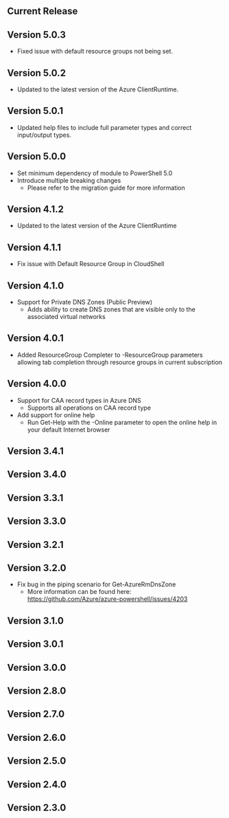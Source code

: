 <!--
    Please leave this section at the top of the change log.

    Changes for the current release should go under the section titled "Current Release", and should adhere to the following format:

    ## Current Release
    * Overview of change #1
        - Additional information about change #1
    * Overview of change #2
        - Additional information about change #2
        - Additional information about change #2
    * Overview of change #3
    * Overview of change #4
        - Additional information about change #4

    ## YYYY.MM.DD - Version X.Y.Z (Previous Release)
    * Overview of change #1
        - Additional information about change #1
-->
## Current Release

## Version 5.0.3
* Fixed issue with default resource groups not being set.

## Version 5.0.2
* Updated to the latest version of the Azure ClientRuntime.

## Version 5.0.1
* Updated help files to include full parameter types and correct input/output types.

## Version 5.0.0
* Set minimum dependency of module to PowerShell 5.0
* Introduce multiple breaking changes
    - Please refer to the migration guide for more information

## Version 4.1.2
* Updated to the latest version of the Azure ClientRuntime

## Version 4.1.1
* Fix issue with Default Resource Group in CloudShell

## Version 4.1.0
* Support for Private DNS Zones (Public Preview)
    - Adds ability to create DNS zones that are visible only to the associated virtual networks

## Version 4.0.1
* Added ResourceGroup Completer to -ResourceGroup parameters allowing tab completion through resource groups in current subscription

## Version 4.0.0
* Support for CAA record types in Azure DNS
    - Supports all operations on CAA record type
* Add support for online help
    - Run Get-Help with the -Online parameter to open the online help in your default Internet browser

## Version 3.4.1

## Version 3.4.0

## Version 3.3.1

## Version 3.3.0

## Version 3.2.1

## Version 3.2.0
* Fix bug in the piping scenario for Get-AzureRmDnsZone
    - More information can be found here: https://github.com/Azure/azure-powershell/issues/4203

## Version 3.1.0

## Version 3.0.1

## Version 3.0.0

## Version 2.8.0

## Version 2.7.0

## Version 2.6.0

## Version 2.5.0

## Version 2.4.0

## Version 2.3.0
